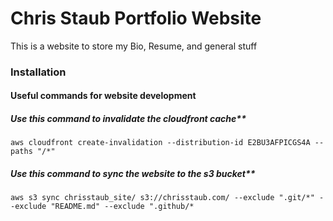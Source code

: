 # Chris Staub Portfolio Website

This is a website to store my Bio, Resume, and general stuff

### Installation

#### Useful commands for website development

##### Use this command to invalidate the cloudfront cache**

```aws cloudfront create-invalidation --distribution-id E2BU3AFPICGS4A --paths "/*"```

##### Use this command to sync the website to the s3 bucket**

```aws s3 sync chrisstaub_site/ s3://chrisstaub.com/ --exclude ".git/*" --exclude "README.md" --exclude ".github/*```



